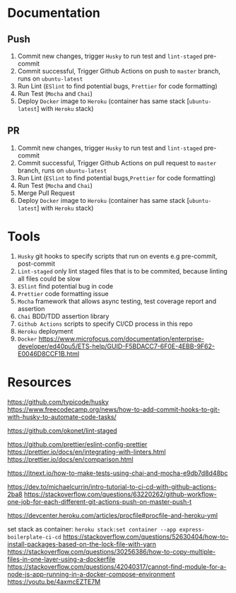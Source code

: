 # Documentation

## Push

1. Commit new changes, trigger `Husky` to run test and `lint-staged` pre-commit
2. Commit successful, Trigger Github Actions on push to `master` branch, runs on `ubuntu-latest`
3. Run Lint (`ESlint` to find potential bugs, `Prettier` for code formatting)
4. Run Test (`Mocha` and `Chai`)
5. Deploy `Docker` image to `Heroku` (container has same stack [```ubuntu-latest```] with `Heroku` stack)

## PR

1. Commit new changes, trigger `Husky` to run test and `lint-staged` pre-commit
2. Commit successful, Trigger Github Actions on pull request to `master` branch, runs on `ubuntu-latest`
3. Run Lint (`ESlint` to find potential bugs,`Prettier` for code formatting)
4. Run Test (`Mocha` and `Chai`)
5. Merge Pull Request
6. Deploy `Docker` image to `Heroku` (container has same stack [```ubuntu-latest```] with `Heroku` stack)

# Tools

1. `Husky` git hooks to specify scripts that run on events e.g pre-commit, post-commit
2. `Lint-staged` only lint staged files that is to be commited, because linting all files could be slow
3. `ESlint` find potential bug in code
4. `Prettier` code formatting issue
5. `Mocha` framework that allows async testing, test coverage report and assertion
6. `Chai` BDD/TDD assertion library
7. `Github Actions` scripts to specify CI/CD process in this repo
8. `Heroku` deployment
9. `Docker` https://www.microfocus.com/documentation/enterprise-developer/ed40pu5/ETS-help/GUID-F5BDACC7-6F0E-4EBB-9F62-E0046D8CCF1B.html

# Resources

https://github.com/typicode/husky
https://www.freecodecamp.org/news/how-to-add-commit-hooks-to-git-with-husky-to-automate-code-tasks/

https://github.com/okonet/lint-staged

https://github.com/prettier/eslint-config-prettier
https://prettier.io/docs/en/integrating-with-linters.html
https://prettier.io/docs/en/comparison.html

https://itnext.io/how-to-make-tests-using-chai-and-mocha-e9db7d8d48bc

https://dev.to/michaelcurrin/intro-tutorial-to-ci-cd-with-github-actions-2ba8
https://stackoverflow.com/questions/63220262/github-workflow-one-job-for-each-different-git-actions-push-on-master-push-t

https://devcenter.heroku.com/articles/procfile#procfile-and-heroku-yml

set stack as container: `heroku stack:set container --app express-boilerplate-ci-cd`
https://stackoverflow.com/questions/52630404/how-to-install-packages-based-on-the-lock-file-with-yarn
https://stackoverflow.com/questions/30256386/how-to-copy-multiple-files-in-one-layer-using-a-dockerfile
https://stackoverflow.com/questions/42040317/cannot-find-module-for-a-node-js-app-running-in-a-docker-compose-environment
https://youtu.be/4axmcEZTE7M
